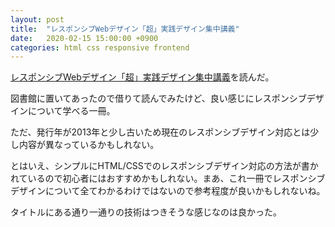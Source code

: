 ```yaml
---
layout: post
title:  "レスポンシブWebデザイン「超」実践デザイン集中講義"
date:   2020-02-15 15:00:00 +0900
categories: html css responsive frontend
---
```


[レスポンシブWebデザイン「超」実践デザイン集中講義](https://www.amazon.co.jp/%E3%83%AC%E3%82%B9%E3%83%9D%E3%83%B3%E3%82%B7%E3%83%96Web%E3%83%87%E3%82%B6%E3%82%A4%E3%83%B3%E3%80%8C%E8%B6%85%E3%80%8D%E5%AE%9F%E8%B7%B5%E3%83%87%E3%82%B6%E3%82%A4%E3%83%B3%E9%9B%86%E4%B8%AD%E8%AC%9B%E7%BE%A9-%E5%B1%B1%E5%B4%8E-%E5%A4%A7%E5%8A%A9/dp/4797373539)を読んだ。

図書館に置いてあったので借りて読んでみたけど、良い感じにレスポンシブデザインについて学べる一冊。

ただ、発行年が2013年と少し古いため現在のレスポンシブデザイン対応とは少し内容が異なっているかもしれない。

とはいえ、シンプルにHTML/CSSでのレスポンシブデザイン対応の方法が書かれているので初心者にはおすすめかもしれない。まあ、これ一冊でレスポンシブデザインについて全てわかるわけではないので参考程度が良いかもしれないね。

タイトルにある通り一通りの技術はつきそうな感じなのは良かった。